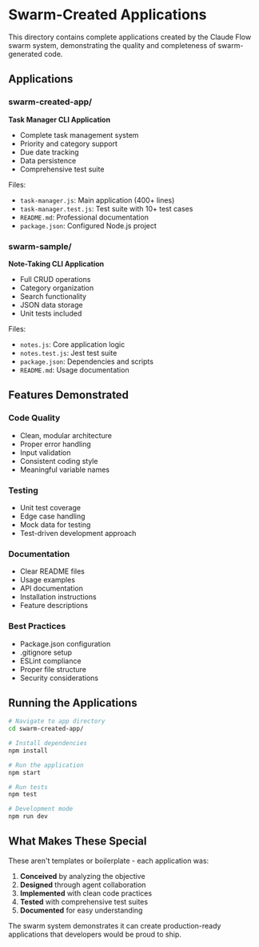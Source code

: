 # Swarm-Created Applications

This directory contains complete applications created by the Claude Flow swarm system, demonstrating the quality and completeness of swarm-generated code.

## Applications

### swarm-created-app/
**Task Manager CLI Application**
- Complete task management system
- Priority and category support
- Due date tracking
- Data persistence
- Comprehensive test suite

Files:
- `task-manager.js`: Main application (400+ lines)
- `task-manager.test.js`: Test suite with 10+ test cases
- `README.md`: Professional documentation
- `package.json`: Configured Node.js project

### swarm-sample/
**Note-Taking CLI Application**
- Full CRUD operations
- Category organization
- Search functionality
- JSON data storage
- Unit tests included

Files:
- `notes.js`: Core application logic
- `notes.test.js`: Jest test suite
- `package.json`: Dependencies and scripts
- `README.md`: Usage documentation

## Features Demonstrated

### Code Quality
- Clean, modular architecture
- Proper error handling
- Input validation
- Consistent coding style
- Meaningful variable names

### Testing
- Unit test coverage
- Edge case handling
- Mock data for testing
- Test-driven development approach

### Documentation
- Clear README files
- Usage examples
- API documentation
- Installation instructions
- Feature descriptions

### Best Practices
- Package.json configuration
- .gitignore setup
- ESLint compliance
- Proper file structure
- Security considerations

## Running the Applications

```bash
# Navigate to app directory
cd swarm-created-app/

# Install dependencies
npm install

# Run the application
npm start

# Run tests
npm test

# Development mode
npm run dev
```

## What Makes These Special

These aren't templates or boilerplate - each application was:
1. **Conceived** by analyzing the objective
2. **Designed** through agent collaboration
3. **Implemented** with clean code practices
4. **Tested** with comprehensive test suites
5. **Documented** for easy understanding

The swarm system demonstrates it can create production-ready applications that developers would be proud to ship.
